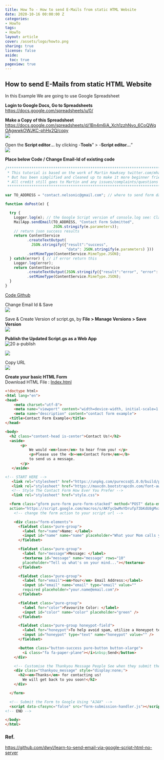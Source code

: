```yaml
---
title: How To - How to send E-Mails from static HTML Website
date: 2020-10-16 00:00:00 Z
categories:
- HowTo
tags:
- HowTo
layout: article
cover: /assets/logo/howto.png
sharing: true
license: false
aside:
  toc: true
pageview: true
---
```


## How to send E-Mails from static HTML Website

In this Example We are going to use Google Spreadsheet

**Login to Google Docs, Go to Spreadsheets**
<https://docs.google.com/spreadsheets/u/0/>

**Make a Copy of this Spreadsheet**
<https://docs.google.com/spreadsheets/d/1Bn4m6iA_Xch1zzhNvo_6CoQWqOAgwwkOWJKC-phHx2Q/copy>  
![](media/f98577b52309ef0368a5d55263affb3a.png)


Open the **Script editor…** by clicking -**Tools**” \> -**Script editor…**”  
![](media/c4404a164946521db816e4504fa323e1.png)

**Place below Code / Change Email-Id of existing code**
```javascript
/******************************************************************************
 * This tutorial is based on the work of Martin Hawksey twitter.com/mhawksey  *
 * But has been simplified and cleaned up to make it more beginner friendly   *
 * All credit still goes to Martin and any issues/complaints/questions to me. *
 ******************************************************************************/

var TO_ADDRESS = "contact.nelsonic@gmail.com"; // where to send form data

function doPost(e) {

  try {
    Logger.log(e); // the Google Script version of console.log see: Class Logger
    MailApp.sendEmail(TO_ADDRESS, "Contact Form Submitted",
                      JSON.stringify(e.parameters));
    // return json success results
    return ContentService
          .createTextOutput(
            JSON.stringify({"result":"success",
                            "data": JSON.stringify(e.parameters) }))
          .setMimeType(ContentService.MimeType.JSON);
  } catch(error) { // if error return this
    Logger.log(error);
    return ContentService
          .createTextOutput(JSON.stringify({"result":"error", "error": e}))
          .setMimeType(ContentService.MimeType.JSON);
  }
}
```


[Code
Github](https://raw.githubusercontent.com/dwyl/learn-to-send-email-via-google-script-html-no-server/1d1c6727f69dec64a6b7f6bd6ff0dd72d0374210/google-script-just-email.js)
  


Change Email Id & Save  
![](media/f9bf009e5391e3bc9392401165caccee.png)


Save & Create Version of script.gs, by **File \> Manage Versions \> Save
Version**  
![](media/6d5fee429607c0095416ea0e553186d2.png)



**Publish the Updated Script.gs as a Web App**  
![20 a-publish](media/4879d52c614d5679489a7cb2d3367fd1.png)

![](media/8a18ff350c6e62b9b794328747396108.png)



Copy URL  
![](media/a555bc8cf8697c66aa51205b63233563.png)

**Create your basic HTML Form**  
Download HTML File :
[Index.html](https://raw.githubusercontent.com/dwyl/learn-to-send-email-via-google-script-html-no-server/master/index.html)

```html
<!doctype html>
<html lang="en">
<head>
    <meta charset="utf-8">
    <meta name="viewport" content="width=device-width, initial-scale=1.0">
    <meta name="description" content="contact form example">
  <title>Contact Form Example</title>
</head>

<body>
  <h2 class="content-head is-center">Contact Us!</h2>
  <aside>
       <p>
           We would <em>love</em> to hear from you! </p>
           <p>Please use the <b><em>Contact Form</em></b>
           to send us a message.
       </p>
   </aside>

<!-- START HERE -->
   <link rel="stylesheet" href="https://unpkg.com/purecss@1.0.0/build/pure-min.css">
   <link rel="stylesheet" href="https://maxcdn.bootstrapcdn.com/font-awesome/4.4.0/css/font-awesome.min.css">
   <!-- Style The Contact Form How Ever You Prefer -->
   <link rel="stylesheet" href="style.css">

  <form class="gform pure-form pure-form-stacked" method="POST" data-email="example@email.net"
  action="https://script.google.com/macros/s/AKfycbwMxYDrufp73bKdU8gMvxFDdHRuzcR4IKQUB33B7GqwyfyZS04/exec">
    <!-- change the form action to your script url -->

    <div class="form-elements">
      <fieldset class="pure-group">
        <label for="name">Name: </label>
        <input id="name" name="name" placeholder="What your Mom calls you" />
      </fieldset>

      <fieldset class="pure-group">
        <label for="message">Message: </label>
        <textarea id="message" name="message" rows="10"
        placeholder="Tell us what's on your mind..."></textarea>
      </fieldset>

      <fieldset class="pure-group">
        <label for="email"><em>Your</em> Email Address:</label>
        <input id="email" name="email" type="email" value=""
        required placeholder="your.name@email.com"/>
      </fieldset>

      <fieldset class="pure-group">
        <label for="color">Favourite Color: </label>
        <input id="color" name="color" placeholder="green" />
      </fieldset>

      <fieldset class="pure-group honeypot-field">
        <label for="honeypot">To help avoid spam, utilize a Honeypot technique with a hidden text field; must be empty to submit the form! Otherwise, we assume the user is a spam bot.</label>
        <input id="honeypot" type="text" name="honeypot" value="" />
      </fieldset>

      <button class="button-success pure-button button-xlarge">
        <i class="fa fa-paper-plane"></i>&nbsp;Send</button>
    </div>

    <!-- Customise the Thankyou Message People See when they submit the form: -->
    <div class="thankyou_message" style="display:none;">
      <h2><em>Thanks</em> for contacting us!
        We will get back to you soon!</h2>
    </div>

  </form>

  <!-- Submit the Form to Google Using "AJAX" -->
  <script data-cfasync="false" src="form-submission-handler.js"></script>
<!-- END -->

</body>
</html>
```



### Ref.  
<https://github.com/dwyl/learn-to-send-email-via-google-script-html-no-server>

